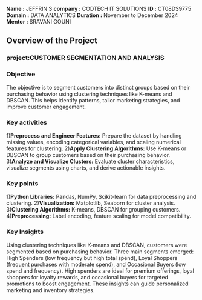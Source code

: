 **Name :** JEFFRIN S
**company :** CODTECH IT SOLUTIONS
**ID :** CT08DS9775
**Domain :** DATA ANALYTICS
**Duration :** November to December 2024
**Mentor :** SRAVANI GOUNI

## Overview of the Project

### project:CUSTOMER SEGMENTATION AND ANALYSIS

### Objective 
The objective is to segment customers into distinct groups based on their purchasing behavior using clustering techniques like K-means and DBSCAN. This helps identify patterns, tailor marketing strategies, and improve customer engagement.

### Key activities
1)**Preprocess and Engineer Features:** Prepare the dataset by handling missing values, encoding categorical variables, and scaling numerical features for clustering.
2)**Apply Clustering Algorithms:** Use K-means or DBSCAN to group customers based on their purchasing behavior.
3)**Analyze and Visualize Clusters:** Evaluate cluster characteristics, visualize segments using charts, and derive actionable insights.

### Key points
1)**Python Libraries:** Pandas, NumPy, Scikit-learn for data preprocessing and clustering.
2)**Visualization:** Matplotlib, Seaborn for cluster analysis.
3)**Clustering Algorithms:** K-means, DBSCAN for grouping customers.
4)**Preprocessing:** Label encoding, feature scaling for model compatibility.

### Key Insights
Using clustering techniques like K-means and DBSCAN, customers were segmented based on purchasing behavior. Three main segments emerged: High Spenders (low frequency but high total spend), Loyal Shoppers (frequent purchases with moderate spend), and Occasional Buyers (low spend and frequency). High spenders are ideal for premium offerings, loyal shoppers for loyalty rewards, and occasional buyers for targeted promotions to boost engagement. These insights can guide personalized marketing and inventory strategies.









